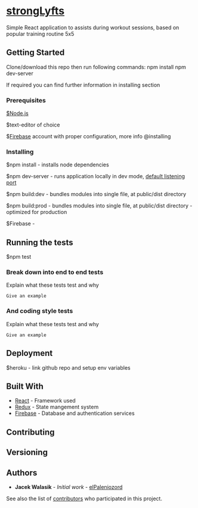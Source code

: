 # [strongLyfts](https://gentle-eyrie-84798.herokuapp.com/)

Simple React application to assists during workout sessions, based on popular training routine 5x5

## Getting Started

Clone/download this repo then run following commands:
npm install
npm dev-server

If required you can find further information in installing section

### Prerequisites

[$Node.js](https://nodejs.org/en/)

$text-editor of choice

$[Firebase](https://firebase.google.com) account with proper configuration, more info @installing

### Installing

$npm install - installs node dependencies

$npm dev-server - runs application locally in dev mode, [default listening port](http://localhost:8080) 

$npm build:dev - bundles modules into single file, at public/dist directory

$npm build:prod - bundles modules into single file, at public/dist directory - optimized for production

$Firebase - 

## Running the tests

$npm test

### Break down into end to end tests

Explain what these tests test and why

```
Give an example
```

### And coding style tests

Explain what these tests test and why

```
Give an example
```

## Deployment

$heroku - link github repo and setup env variables

## Built With

* [React](https://reactjs.org/) - Framework used
* [Redux](https://react-redux.js.org/) - State mangement system
* [Firebase](https://firebase.google.com) - Database and authentication services

## Contributing



## Versioning



## Authors

* **Jacek Walasik** - *Initial work* - [elPaleniozord](https://github.com/elPaleniozord)

See also the list of [contributors](https://github.com/your/project/contributors) who participated in this project.
